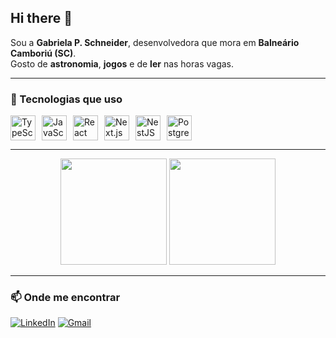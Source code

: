 ## Hi there 👋

Sou a **Gabriela P. Schneider**, desenvolvedora que mora em **Balneário Camboriú (SC)**.  
Gosto de **astronomia**, **jogos** e de **ler** nas horas vagas.

---

### 🚀 Tecnologias que uso

<div style="display: flex; gap: 10px;">
  <img src="https://cdn.jsdelivr.net/gh/devicons/devicon/icons/typescript/typescript-original.svg" height="40" alt="TypeScript" />
  <img src="https://cdn.jsdelivr.net/gh/devicons/devicon/icons/javascript/javascript-original.svg" height="40" alt="JavaScript" />
  <img src="https://cdn.jsdelivr.net/gh/devicons/devicon/icons/react/react-original.svg" height="40" alt="React" />
  <img src="https://cdn.jsdelivr.net/gh/devicons/devicon/icons/nextjs/nextjs-original.svg" height="40" alt="Next.js" />
  <img src="https://cdn.jsdelivr.net/gh/devicons/devicon/icons/nestjs/nestjs-plain.svg" height="40" alt="NestJS" />
  <img src="https://cdn.jsdelivr.net/gh/devicons/devicon/icons/postgresql/postgresql-original.svg" height="40" alt="PostgreSQL" />
</div>

---


<div align="center">
  <img src="https://github-readme-stats.vercel.app/api?username=GabiiiSchneider&show_icons=true&theme=radical&count_private=true" height="170" />
  <img src="https://github-readme-stats.vercel.app/api/top-langs/?username=GabiiiSchneider&layout=compact&theme=radical" height="170" />
</div>

---

### 📫 Onde me encontrar

[![LinkedIn](https://img.shields.io/badge/-LinkedIn-0A66C2?style=flat&logo=linkedin&logoColor=white)](https://www.linkedin.com/in/gabriela-pires-schneider-78669027a/)
[![Gmail](https://img.shields.io/badge/-Email-D14836?style=flat&logo=gmail&logoColor=white)](mailto:gabrielagps2005@gmail.com)
